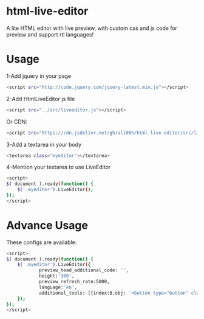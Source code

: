 # html-live-editor
A lite HTML editor with live preview, with custom css and js code for preview and support rtl languages!

# Usage

1-Add jquery in your page
```bash
<script src="http://code.jquery.com/jquery-latest.min.js"></script>
```
2-Add HtmlLiveEditor js file
```bash
<script src="../src/liveeditor.js"></script>
```
Or CDN:
```bash
<script src="https://cdn.jsdelivr.net/gh/ali00h/html-live-editor/src/liveeditor.js"></script>
```

3-Add a textarea in your body
```bash
<textarea class="myeditor"></textarea>
```
4-Mention your textarea to use LiveEditor
```bash
<script>
$( document ).ready(function() {	
	$('.myeditor').LiveEditor(); 
});
</script>
```

# Advance Usage
These configs are available:
```bash
<script>
$( document ).ready(function() {	
	$('.myeditor').LiveEditor({
			preview_head_additional_code: '',
			height:'300',
			preview_refresh_rate:5000,
			language:'en',
			additional_tools: [{index:8,obj: '<button type="button" class="bt tools-insert-code" data-append-data="\n<ul><li>\nyour_text\n</li></ul>\n">UL</button>'}]
	}); 
});		
</script>
```